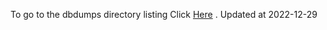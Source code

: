 To go to the dbdumps directory listing Click [Here](https://ipfs.io/ipfs/bafkreiby34pq5w6p3dojybtwgdfsnatuxkyzfbcyuafxvneu4lj626yoha) . Updated at 2022-12-29